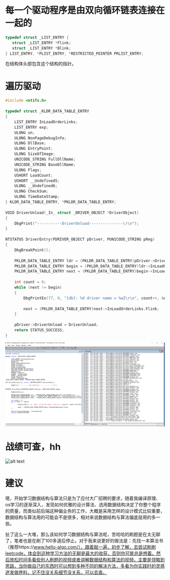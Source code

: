 # 每一个驱动程序是由双向循环链表连接在一起的
```c
typedef struct _LIST_ENTRY {
   struct _LIST_ENTRY *Flink;
   struct _LIST_ENTRY *Blink;
} LIST_ENTRY, *PLIST_ENTRY, *RESTRICTED_POINTER PRLIST_ENTRY;
```
在结构体头部包含这个结构的指针。

# 遍历驱动
```c
#include <ntifs.h>

typedef struct _KLDR_DATA_TABLE_ENTRY
{
	LIST_ENTRY InLoadOrderLinks;
	LIST_ENTRY exp;
	ULONG un;
	ULONG NonPageDebugInfo;
	ULONG DllBase;
	ULONG EntryPoint;
	ULONG SizeOfImage;
	UNICODE_STRING FullDllName;
	UNICODE_STRING BaseDllName;
	ULONG Flags;
	USHORT LoadCount;
	USHORT __Undefined5;
	ULONG __Undefined6;
	ULONG CheckSum;
	ULONG TimeDateStamp;
} KLDR_DATA_TABLE_ENTRY, *PKLDR_DATA_TABLE_ENTRY;

VOID DriverUnload(_In_ struct _DRIVER_OBJECT *DriverObject)
{
	DbgPrint("-----------DriverUnload---------------\r\n");
}

NTSTATUS DriverEntry(PDRIVER_OBJECT pDriver, PUNICODE_STRING pReg)
{
	DbgBreakPoint();

	PKLDR_DATA_TABLE_ENTRY ldr = (PKLDR_DATA_TABLE_ENTRY)pDriver->DriverSection;
	PKLDR_DATA_TABLE_ENTRY begin = (PKLDR_DATA_TABLE_ENTRY)ldr->InLoadOrderLinks.Flink;
	PKLDR_DATA_TABLE_ENTRY next = (PKLDR_DATA_TABLE_ENTRY)begin->InLoadOrderLinks.Flink;

	int count = 0;
	while (next != begin)
	{
		DbgPrintEx(77, 0, "[db]: %d driver name = %wZ\r\n", count++, &next->FullDllName);

		next = (PKLDR_DATA_TABLE_ENTRY)next->InLoadOrderLinks.Flink;
	}

	pDriver->DriverUnload = DriverUnload;
	return STATUS_SUCCESS;
}
```
![alt text](image-1.png)

# 战绩可查，hh
![alt text](image.png)

# 建议
嗯，开始学习数据结构与算法只是为了应付大厂招聘的要求，随着我编译原理、os学习的逐渐深入，发现如何优雅的设计算法、选用数据结构决定了你整个程序的质量，而类似前后端这种偏业务的工作，大概是采用怎样的设计模式比较重要，数据结构与算法用的可能会不是很多，相对来说数据结构与算法偏底层用的多一些。

扯了这么一大堆，那么该如何学习数据结构与算法呢，苦哈哈的刷题是在太无聊了，笔者也是在刷了100多道后停止。对于我来说更好的做法是：先找一本算法书（推荐https://www.hello-algo.com/），跟着敲一遍，初步了解，去尝试刷刷leetcode，体会到这种学习方法的无聊是最大的收获，否则你可能总是想着。然后放松时间多看些别人刷题的视频或者讲解数据结构和算法的视频，主要是领略到思路，当你做自己的东西时可以想到多种不同的解决方法，多看为你实践时的灵感迸发做养料，记不住没关系细节没关系，可以去查。

